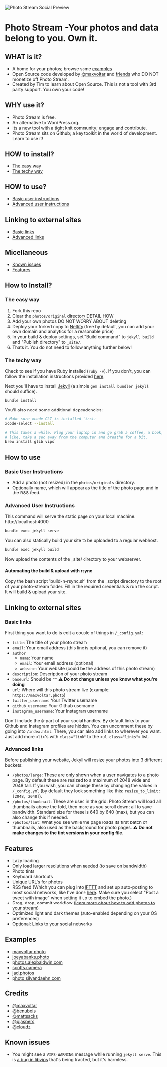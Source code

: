 ![Photo Stream Social Preview](https://repository-images.githubusercontent.com/244708193/8710f480-6010-11ea-9fd6-41bdaea7ab02)

# Photo Stream -Your photos and data belong to you. Own it.

## WHAT is it?
- A home for your photos; browse some [examples](#examples)
- Open Source code developed by [@maxvoltar](https://twitter.com/maxvoltar) and [friends](#credits) who DO NOT monetize off Photo Stream.
- Created by Tim to learn about Open Source. This is not a tool with 3rd party support. You own your code!

## WHY use it?
- Photo Stream is free.
- An alternative to WordPress.org.
- Its a new tool with a tight knit community; engage and contribute.
- Photo Stream sits on Github; a key toolkit in the world of development. Learn to use it!

## HOW to install?
- [The easy way](#The-easy-way)
- [The techy way](#The-techy-way)

## HOW to use?
   - [Basic user instructions](#basic-user-instructions)
   - [Advanced user instructions](#advanced-user-instructions)

## Linking to external sites
   - [Basic links](#basic-links)
   - [Advanced links](#advanced-links)
   
## Micellaneous
- [Known issues](#known-issues)
- [Features](#features)


## How to Install?
### The easy way

1. Fork this repo
2. Clear the `photos/original` directory DETAIL HOW
3. Add your own photos DO NOT WORRY ABOUT deleting
4. Deploy your forked copy to [Netlify](https://netlify.com) (free by default, you can add your own domain and analytics for a reasonable price)
5. In your build & deploy settings, set "Build command" to `jekyll build` and "Publish directory" to `_site/`.
6. Thats it. You do not need to follow anything further below!

### The techy way

Check to see if you have Ruby installed (`ruby -v`). If you don't, you can follow the installation instructions provided [here](https://www.ruby-lang.org/en/documentation/installation/).

Next you'll have to install [Jekyll](https://jekyllrb.com) (a simple `gem install bundler jekyll` should suffice).

```sh
bundle install
```

You'll also need some additional dependencies:

```sh
# Make sure xcode CLT is installed first:
xcode-select --install

# This takes a while. Plug your laptop in and go grab a coffee, a book, or just
# like, take a sec away from the computer and breathe for a bit.
brew install glib vips
```

## How to use

### Basic User Instructions
- Add a photo (not resized) in the `photos/originals` directory.
- Optionally name, which will appear as the title of the photo page and in the RSS feed.

### Advanced User Instructions
This command will serve the static page on your local machine. http://localhost:4000
```sh
bundle exec jekyll serve
```

You can also statically build your site to be uploaded to a regular webhost. 
```sh
bundle exec jekyll build
```
Now upload the contents of the _site/ directory to your webserver.

#### Automating the build & upload with rsync
Copy the bash script 'build-n-rsync.sh' from the _script directory to the root of your photo-stream folder. 
Fill in the required credentials & run the script. It will build & upload your site. 

## Linking to external sites

### Basic links

First thing you want to do is edit a couple of things in `/_config.yml`:

- `title`: The title of your photo stream
- `email`: Your email address (this line is optional, you can remove it)
- `author`
    - `name`: Your name
    - `email`: Your email address (optional)
    - `website`: Your website (could be the address of this photo stream)
- `description`: Description of your photo stream
- `baseurl`: Should be `""` **⚠️ Do not change unless you know what you're doing**
- `url`: Where will this photo stream live (example: `https://maxvoltar.photo`)
- `twitter_username`: Your Twitter username
- `github_username`: Your Github username
- `instagram_username`: Your Instagram username

Don't include the `@`-part of your social handles. By default links to your Github and Instagram profiles are hidden. You can uncomment these by going into `/index.html`. There, you can also add links to wherever you want. Just add more `<li>`'s with `class="link"` to the `<ul class="links">` list.

### Advanced links

Before publishing your website, Jekyll will resize your photos into 3 different buckets:

- `/photos/large`: These are only shown when a user navigates to a photo page. By default these are resized to a maximum of 2048 wide and 2048 tall. If you wish, you can change these by changing the values in `/_config.yml` (by default they look something like this: `resize_to_limit: [2048, 2048]`).
- `/photos/thumbnail`: These are used in the grid. Photo Stream will load all thumbnails above the fold, then more as you scroll down; all to save bandwidth. Standard size for these is 640 by 640 (max), but you can also change this if needed.
- `/photos/tint`: What you see while the page loads its first batch of thumbnails, also used as the background for photo pages. **⚠️ Do not make changes to the tint versions in your config file.**

## Features

- Lazy loading
- Only load larger resolutions when needed (to save on bandwidth)
- Photo tints
- Keyboard shortcuts
- Unique URL's for photos
- RSS feed (Which you can plug into [IFTTT](https://ifttt.com) and set up auto-posting to most social networks, like I've done [here](https://twitter.com/maxvoltar_photo). Make sure you select "Post a tweet with image" when setting it up to embed the photo.)
- Drag, drop, commit workflow ([learn more about how to add photos to your stream](https://github.com/maxvoltar/photo-stream#how-to-use))
- Optimized light and dark themes (auto-enabled depending on your OS preferences)
- Optional: Links to your social networks


## Examples

- [maxvoltar.photo](https://maxvoltar.photo)
- [joeyabanks.photo](https://joeyabanks.photo)
- [photos.alexbaldwin.com](https://photos.alexbaldwin.com)
- [scotts.camera](https://scotts.camera)
- [jad.photos](https://jad.photos)
- [photo.silvandaehn.com](https://photo.silvandaehn.com/)

## Credits

- [@maxvoltar](https://github.com/maxvoltar)
- [@benubois](https://github.com/benubois)
- [@mattsacks](https://github.com/mattsacks)
- [@pjaspers](https://github.com/pjaspers)
- [@cloudz](https://github.com/cloudz)

## Known issues

- You might see a `VIPS-WARNING` message while running `jekyll serve`. This is [a bug in libvips](https://github.com/libvips/libvips/issues/394#issuecomment-359780578) that's being tracked, but it's harmless.

